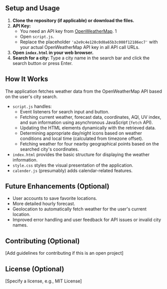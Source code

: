 
## Setup and Usage

1.  **Clone the repository (if applicable) or download the files.**
2.  **API Key:**
    *   You need an API key from [OpenWeatherMap](https://openweathermap.org/appid). <mcreference link="https://openweathermap.org/appid" index="1">1</mcreference>
    *   Open `script.js`.
    *   Replace the placeholder `'a2e9c4e128c0d0a65b3c008f12186ec7'` with your actual OpenWeatherMap API key in all API call URLs.
3.  **Open `index.html` in your web browser.**
4.  **Search for a city:** Type a city name in the search bar and click the search button or press Enter.

## How It Works

The application fetches weather data from the OpenWeatherMap API based on the user's city search. 

*   `script.js` handles:
    *   Event listeners for search input and button.
    *   Fetching current weather, forecast data, coordinates, AQI, UV index, and sun information using asynchronous JavaScript (`fetch` API).
    *   Updating the HTML elements dynamically with the retrieved data.
    *   Determining appropriate day/night icons based on weather conditions and local time (calculated from timezone offset).
    *   Fetching weather for four nearby geographical points based on the searched city's coordinates.
*   `index.html` provides the basic structure for displaying the weather information.
*   `style.css` styles the visual presentation of the application.
*   `calender.js` (presumably) adds calendar-related features.

## Future Enhancements (Optional)

*   User accounts to save favorite locations.
*   More detailed hourly forecast.
*   Geolocation to automatically fetch weather for the user's current location.
*   Improved error handling and user feedback for API issues or invalid city names.

## Contributing (Optional)

[Add guidelines for contributing if this is an open project]

## License (Optional)

[Specify a license, e.g., MIT License]
